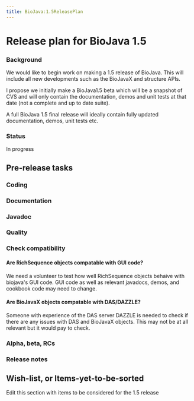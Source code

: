 ```yaml
---
title: BioJava:1.5ReleasePlan
---
```


Release plan for BioJava 1.5
============================

### Background

We would like to begin work on making a 1.5 release of BioJava. This
will include all new developments such as the BioJavaX and structure
APIs.

I propose we initially make a BioJava1.5 beta which will be a snapshot
of CVS and will only contain the documentation, demos and unit tests at
that date (not a complete and up to date suite).

A full BioJava 1.5 final release will ideally contain fully updated
documentation, demos, unit tests etc.

### Status

In progress

Pre-release tasks
-----------------

### Coding

### Documentation

### Javadoc

### Quality

### Check compatibility

#### Are RichSequence objects compatable with GUI code?

We need a volunteer to test how well RichSequence objects behaive with
biojava's GUI code. GUI code as well as relevant javadocs, demos, and
cookbook code may need to change.

#### Are BioJavaX objects compatable with DAS/DAZZLE?

Someone with experience of the DAS server DAZZLE is needed to check if
there are any issues with DAS and BioJavaX objects. This may not be at
all relevant but it would pay to check.

### Alpha, beta, RCs

### Release notes

Wish-list, or Items-yet-to-be-sorted
------------------------------------

Edit this section with items to be considered for the 1.5 release
